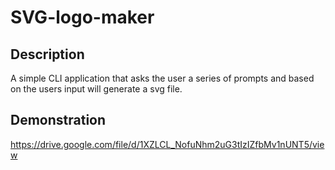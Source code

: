 # SVG-logo-maker

## Description

A simple CLI application that asks the user a series of prompts and based on the users input will generate a svg file.

## Demonstration


https://drive.google.com/file/d/1XZLCL_NofuNhm2uG3tIzIZfbMv1nUNT5/view
